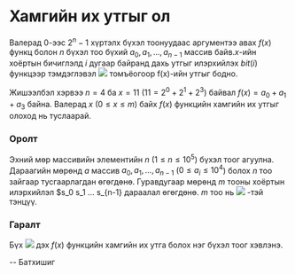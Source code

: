 Хамгийн их утгыг ол
===================
Валерад $0$-ээс $2^n-1$ хүртэлх бүхэл тоонуудаас аргументээ авах $f(x)$ функц болон $n$ бүхэл тоо бүхий $a_0, a_1, ... , a_{n - 1}$ массив байв.$x$-ийн хоёртын бичиглэлд $i$ дугаар байранд дахь утгыг илэрхийлэх $bit(i)$ функцээр тэмдэглэвэл ![][1] томъёогоор f(x)-ийн утгыг бодно.

Жишээлбэл хэрвээ $n = 4$ ба $x = 11$ ($11 = 2^0 + 2^1 + 2^3$) байвал $f(x) = a_0 + a_1 + a_3$ байна.
Валерад $x$ ($0 ≤ x ≤ m$) байх $f(x)$ функцийн хамгийн их утгыг олоход нь туслаарай.

### Оролт
Эхний мөр массивийн элементийн $n$ ($1 ≤ n ≤ 10^5$) бүхэл тоог агуулна. Дараагийн мөрөнд $а$ массив $a_0, a_1, ... , a_{n-1}$ ($0 ≤ a_i ≤ 10^4$) болох $n$ тоо зайгаар тусгаарлагдан өгөгдөнө.
Гуравдугаар мөрөнд $m$ тооны хоёртын илэрхийлэл $s_0 s_1 ... s_{n-1} дараалал өгөгдөнө. $m$ тоо нь ![][2]  -тэй тэнцүү.

### Гаралт

Бүх ![][3] дэх $f(x)$ функцийн хамгийн их утга болох нэг бүхэл тоог хэвлэнэ.

  [1]: http://espresso.codeforces.com/eba4794e67d3b5ce144adcffa5217705a92db70f.png
  [2]: http://espresso.codeforces.com/77407fd65d8594ac862f8de69093d5a75e54d3c5.png
  [3]: http://espresso.codeforces.com/82bfd78b9ec5ce07767875a86696eb7b2eb3031c.png
  
-- Батхишиг
